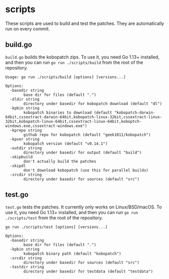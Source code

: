 # scripts
These scripts are used to build and test the patches. They are automatically run on every commit.

## build.go
`build.go` builds the kobopatch zips. To use it, you need Go 1.13+ installed, and then you can run `go run ./scripts/build` from the root of the repository.

```
Usage: go run ./scripts/build [options] [versions...]

Options:
  -basedir string
        base dir for files (default ".")
  -dldir string
        directory under basedir for kobopatch download (default "dl")
  -kpbin string
        kobopatch binaries to download (default "kobopatch-darwin-64bit,cssextract-darwin-64bit,kobopatch-linux-32bit,cssextract-linux-32bit,kobopatch-linux-64bit,cssextract-linux-64bit,koboptch-windows.exe,cssextract-windows.exe")
  -kprepo string
        github repo for kobopatch (default "geek1011/kobopatch")
  -kpver string
        kobopatch version (default "v0.14.1")
  -outdir string
        directory under basedir for output (default "build")
  -skipbuild
        don't actually build the patches
  -skipdl
        don't download kobopatch (use this for parallel builds)
  -srcdir string
        directory under basedir for sources (default "src")
```

## test.go
`test.go` tests the patches. It currently only works on Linux/BSD/macOS. To use it, you need Go 1.13+ installed, and then you can run `go run ./scripts/test` from the root of the repository.

```
go run ./scripts/test [options] [versions...]

Options:
  -basedir string
        base dir for files (default ".")
  -kpbin string
        kobopatch binary path (default "kobopatch")
  -srcdir string
        directory under basedir for sources (default "src")
  -testdir string
        directory under basedir for testdata (default "testdata")
```